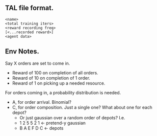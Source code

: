 ## TAL file format.

```
<name>
<total training iters>
<reward recording freq>
[<...recorded reward>]
<agent data>
```

## Env Notes.

Say X orders are set to come in.

 - Reward of 100 on completion of all orders.
 - Reward of 10 on completion of 1 order.
 - Reward of 1 on picking up a needed resource.

For orders coming in, a probability distribution is needed.

 - A, for order arrival. Binomial?
 - C, for order composition. Just a single one? What about one for each depot?
   - Or just gaussian over a random order of depots? I.e. 
   - 1 2 5 5 2 1 <- pretend-y gaussian
   - B A E F D C <- depots